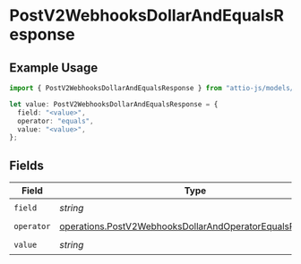 # PostV2WebhooksDollarAndEqualsResponse

## Example Usage

```typescript
import { PostV2WebhooksDollarAndEqualsResponse } from "attio-js/models/operations/postv2webhooks.js";

let value: PostV2WebhooksDollarAndEqualsResponse = {
  field: "<value>",
  operator: "equals",
  value: "<value>",
};
```

## Fields

| Field                                                                                                                                | Type                                                                                                                                 | Required                                                                                                                             | Description                                                                                                                          |
| ------------------------------------------------------------------------------------------------------------------------------------ | ------------------------------------------------------------------------------------------------------------------------------------ | ------------------------------------------------------------------------------------------------------------------------------------ | ------------------------------------------------------------------------------------------------------------------------------------ |
| `field`                                                                                                                              | *string*                                                                                                                             | :heavy_check_mark:                                                                                                                   | N/A                                                                                                                                  |
| `operator`                                                                                                                           | [operations.PostV2WebhooksDollarAndOperatorEqualsResponse](../../models/operations/postv2webhooksdollarandoperatorequalsresponse.md) | :heavy_check_mark:                                                                                                                   | N/A                                                                                                                                  |
| `value`                                                                                                                              | *string*                                                                                                                             | :heavy_check_mark:                                                                                                                   | N/A                                                                                                                                  |